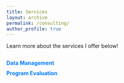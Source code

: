 ```yaml
---
title: Services
layout: archive
permalink: /consulting/
author_profile: true
---
```


Learn more about the services I offer below!

<div id="container">
  <div id="sideMenu">
    <ul>
      <li><a href="#" id="dataManagement">Data Management</a></li>
      <li><a href="#" id="programEvaluation">Program Evaluation</a></li>
    </ul>
  </div>
  <div id="content">
    <!-- The content will be displayed here -->
  </div>
</div>

<style>
  #container {
    display: flex;
  }

  #sideMenu {
    width: 200px;
    margin-right: 20px;
  }

  #sideMenu ul {
    list-style-type: none;
    padding: 0;
  }

  #sideMenu li {
    margin-bottom: 10px;
  }

  #sideMenu a {
    text-decoration: none;
    color: #007bff;
    font-weight: bold;
    cursor: pointer;
  }

  #sideMenu a:hover {
    color: #0056b3;
  }

  #content {
    flex-grow: 1;
    text-align: justify;
  }
</style>

<script>
  document.getElementById('dataManagement').addEventListener('click', function() {
    const contentDiv = document.getElementById('content');
    contentDiv.innerHTML = `
      In research, data must be cleaned before it may be analyzed. However, sometimes this task is more daunting than it appears at first. 
      Often, multiple merges, reshapings, and validation checks must be done to ensure a dataset is ready for analysis. Particularly in an 
      era where data are unstructured (found on webpages, and must be scraped from the internet), efficient, reproducible data management is 
      critical to the success of a project before any analysis is done. If you need to clean data for a project and need a streamlined, 
      efficient way of doing so, <a href="mailto:j.greathouse3@student.gsu.edu">contact me</a> and we can discuss the details.
    `;
  });

  document.getElementById('programEvaluation').addEventListener('click', function() {
    const contentDiv = document.getElementById('content');
    contentDiv.innerHTML = `
      Frequently, researchers need to know if some intervention (say, a tax, an anti-tobacco policy, an abortion ban, or some new 
      marketing strategy) had some effect on outcomes that we care about. However, policy is never self-justifying; it must be 
      studied and evaluated to see if it actually *achieves* the aims it is meant to achieve. In fact, this goes beyond public 
      policy: sometimes, the interventions we care about (<a href="https://static1.squarespace.com/static/5e0fdcef27e0945c43fab131/t/61eb4615e7feef09dcbe7d29/1642808862058/The+Economic+Impact+of+Migrants+from+Hurricane+Maria.pdf">say</a>, 
      how hurricanes affect economic outcomes) are natural events, more or less, and we wish to understand how these interventions influence 
      outcomes. The gold standard to do this is typically conducting a randomized controlled trial, but this is rarely possible in real life 
      for a host of reasons. Furthermore, we know that simple regression analysis, *even when we adjust for a host of covariates*, rarely 
      provides good causal evidence for real-life treatment effect estimation. Instead, proper program evaluation demands a mixture of domain 
      expertise and judicious application of modern econometric methods. I have experience in causal inference and have packaged numerous 
      such methods in <a href="https://github.com/jgreathouse9/mlsynth">Python</a> and <a href="https://ideas.repec.org/c/boc/bocode/s459107.html">Stata</a>. 
      If you wish to implement a program evaluation using rigorous and objective methods, <a href="mailto:j.greathouse3@student.gsu.edu">contact me</a> today 
      for a free consultation so we can discuss your needs.
    `;
  });
</script>
